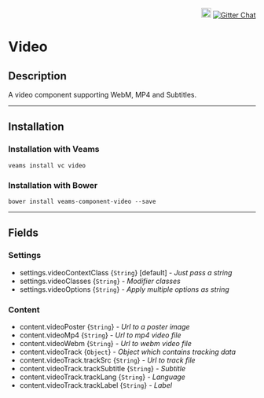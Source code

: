 <p align="right">
    <a href="https://badge.fury.io/bo/veams-component-badge"><img src="https://badge.fury.io/bo/veams-component-badge.svg" alt="Bower version" height="20"></a>
    <a href="https://gitter.im/Sebastian-Fitzner/Veams?utm_source=badge&utm_medium=badge&utm_campaign=pr-badge"><img src="https://badges.gitter.im/Sebastian-Fitzner/Veams.svg" alt="Gitter Chat" /></a>
</p>

# Video

## Description

A video component supporting WebM, MP4 and Subtitles.

----------- 

## Installation 

### Installation with Veams

`veams install vc video`

### Installation with Bower

`bower install veams-component-video --save`

----------- 

## Fields

### Settings
- settings.videoContextClass {`String`} [default] - _Just pass a string_
- settings.videoClasses {`String`} - _Modifier classes_
- settings.videoOptions {`String`} - _Apply multiple options as string_

### Content
- content.videoPoster {`String`} - _Url to a poster image_
- content.videoMp4 {`String`} - _Url to mp4 video file_
- content.videoWebm {`String`} - _Url to webm video file_
- content.videoTrack {`Object`} - _Object which contains tracking data_
- content.videoTrack.trackSrc {`String`} - _Url to track file_
- content.videoTrack.trackSubtitle {`String`} - _Subtitle_
- content.videoTrack.trackLang {`String`} - _Language_
- content.videoTrack.trackLabel {`String`} - _Label_






